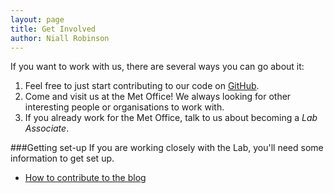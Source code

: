 ```yaml
---
layout: page
title: Get Involved
author: Niall Robinson
---
```


If you want to work with us, there are several ways you can go about it:

1. Feel free to just start contributing to our code on [GitHub]({{site.github-url}}).
1. Come and visit us at the Met Office! We always looking for other interesting people or organisations to work with.
1. If you already work for the Met Office, talk to us about becoming a *Lab Associate*.

###Getting set-up
If you are working closely with the Lab, you'll need some information to get set up.

* [How to contribute to the blog](./how-to-blog)